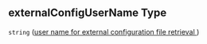 ## externalConfigUserName Type

`string` ([user name for external configuration file retrieval ](btpsa-parameters-properties-user-name-for-external-configuration-file-retrieval-.md))
